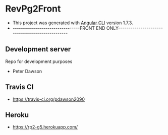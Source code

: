 # RevPg2Front

- This project was generated with [Angular CLI](https://github.com/angular/angular-cli) version 1.7.3.
- ---------------------------------FRONT END ONLY-------------------------------------------------

## Development server

Repo for development purposes

- Peter Dawson


## Travis CI 
- https://travis-ci.org/pdawson2090


## Heroku
- https://rp2-g5.herokuapp.com/
